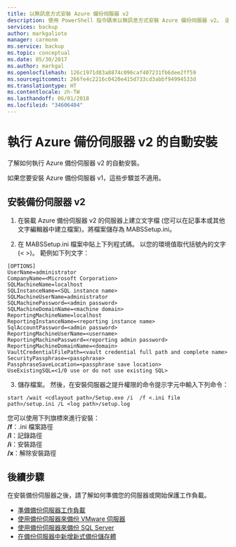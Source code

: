 ```yaml
---
title: 以無訊息方式安裝 Azure 備份伺服器 v2
description: 使用 PowerShell 指令碼來以無訊息方式安裝 Azure 備份伺服器 v2。 這種安裝也稱為自動安裝。
services: backup
author: markgalioto
manager: carmonm
ms.service: backup
ms.topic: conceptual
ms.date: 05/30/2017
ms.author: markgal
ms.openlocfilehash: 126c1971d83a8874c096caf407231fb6dee2ff59
ms.sourcegitcommit: 266fe4c2216c0420e415d733cd3abbf94994533d
ms.translationtype: HT
ms.contentlocale: zh-TW
ms.lasthandoff: 06/01/2018
ms.locfileid: "34606404"
---
```

# <a name="run-an-unattended-installation-of-azure-backup-server-v2"></a>執行 Azure 備份伺服器 v2 的自動安裝

了解如何執行 Azure 備份伺服器 v2 的自動安裝。 

如果您要安裝 Azure 備份伺服器 v1，這些步驟並不適用。

## <a name="install-backup-server-v2"></a>安裝備份伺服器 v2

1. 在裝載 Azure 備份伺服器 v2 的伺服器上建立文字檔  (您可以在記事本或其他文字編輯器中建立檔案)。將檔案儲存為 MABSSetup.ini。 

2. 在 MABSSetup.ini 檔案中貼上下列程式碼。 以您的環境值取代括號內的文字 (\< \>)。 範例如下列文字：

  ```
  [OPTIONS]
  UserName=administrator
  CompanyName=<Microsoft Corporation>
  SQLMachineName=localhost
  SQLInstanceName=<SQL instance name>
  SQLMachineUserName=administrator
  SQLMachinePassword=<admin password>
  SQLMachineDomainName=<machine domain>
  ReportingMachineName=localhost
  ReportingInstanceName=<reporting instance name>
  SqlAccountPassword=<admin password>
  ReportingMachineUserName=<username>
  ReportingMachinePassword=<reporting admin password>
  ReportingMachineDomainName=<domain>
  VaultCredentialFilePath=<vault credential full path and complete name>
  SecurityPassphrase=<passphrase>
  PassphraseSaveLocation=<passphrase save location>
  UseExistingSQL=<1/0 use or do not use existing SQL>
  ```

3. 儲存檔案。 然後，在安裝伺服器之提升權限的命令提示字元中輸入下列命令：

  ```
  start /wait <cdlayout path>/Setup.exe /i  /f <.ini file path>/setup.ini /L <log path>/setup.log
  ```

您可以使用下列旗標來進行安裝：</br>
**/f**：.ini 檔案路徑</br>
**/l**：記錄路徑</br>
**/i**：安裝路徑</br>
**/x**：解除安裝路徑</br>

## <a name="next-steps"></a>後續步驟
在安裝備份伺服器之後，請了解如何準備您的伺服器或開始保護工作負載。

- [準備備份伺服器工作負載](backup-azure-microsoft-azure-backup.md)
- [使用備份伺服器來備份 VMware 伺服器](backup-azure-backup-server-vmware.md)
- [使用備份伺服器來備份 SQL Server](backup-azure-sql-mabs.md)
- [在備份伺服器中新增新式備份儲存體](backup-mabs-add-storage.md)

